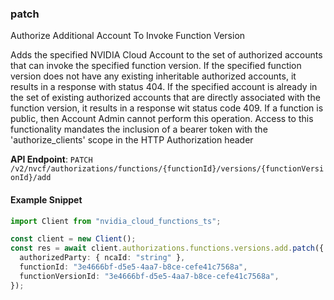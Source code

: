 
### patch <a name="patch"></a>
Authorize Additional Account To Invoke Function Version

Adds the specified NVIDIA Cloud Account to the set of authorized accounts that  can invoke the specified function version. If the specified function version  does not have any existing inheritable authorized accounts, it results in a  response with status 404. If the specified account is already in the set of  existing authorized accounts that are directly associated with the function  version, it results in a response wit status code 409. If a function is public,  then Account Admin cannot perform this operation. Access to this functionality mandates the inclusion of a bearer token with the  'authorize_clients' scope in the HTTP Authorization header 

**API Endpoint**: `PATCH /v2/nvcf/authorizations/functions/{functionId}/versions/{functionVersionId}/add`

#### Example Snippet

```typescript
import Client from "nvidia_cloud_functions_ts";

const client = new Client();
const res = await client.authorizations.functions.versions.add.patch({
  authorizedParty: { ncaId: "string" },
  functionId: "3e4666bf-d5e5-4aa7-b8ce-cefe41c7568a",
  functionVersionId: "3e4666bf-d5e5-4aa7-b8ce-cefe41c7568a",
});
```
